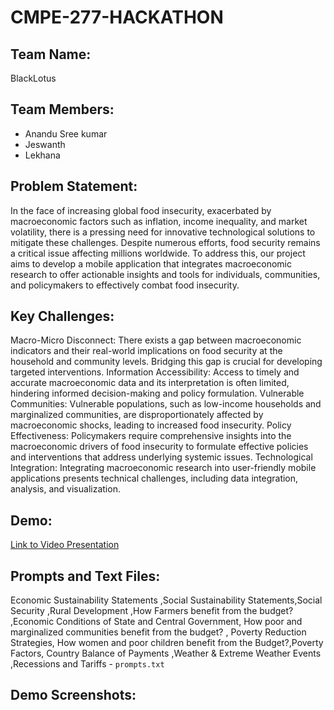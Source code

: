 # CMPE-277-HACKATHON
## Team Name: 
BlackLotus
## Team Members:
- Anandu Sree kumar
- Jeswanth
- Lekhana
## Problem Statement:
In the face of increasing global food insecurity, exacerbated by macroeconomic factors such as inflation, income inequality, and market volatility, there is a pressing need for innovative technological solutions to mitigate these challenges. Despite numerous efforts, food security remains a critical issue affecting millions worldwide. To address this, our project aims to develop a mobile application that integrates macroeconomic research to offer actionable insights and tools for individuals, communities, and policymakers to effectively combat food insecurity.

## Key Challenges:
Macro-Micro Disconnect: There exists a gap between macroeconomic indicators and their real-world implications on food security at the household and community levels. Bridging this gap is crucial for developing targeted interventions.
Information Accessibility: Access to timely and accurate macroeconomic data and its interpretation is often limited, hindering informed decision-making and policy formulation.
Vulnerable Communities: Vulnerable populations, such as low-income households and marginalized communities, are disproportionately affected by macroeconomic shocks, leading to increased food insecurity.
Policy Effectiveness: Policymakers require comprehensive insights into the macroeconomic drivers of food insecurity to formulate effective policies and interventions that address underlying systemic issues.
Technological Integration: Integrating macroeconomic research into user-friendly mobile applications presents technical challenges, including data integration, analysis, and visualization.

## Demo:
[Link to Video Presentation](https://drive.google.com/file/d/1oLvuNGBFfa6V841UEY7Dwo7fx9fXqgqC/view?usp=sharing)

## Prompts and Text Files:
Economic Sustainability Statements ,Social Sustainability Statements,Social Security ,Rural Development ,How Farmers benefit from the budget? ,Economic Conditions of State and Central Government, How poor and marginalized communities benefit from the budget? , Poverty Reduction Strategies, How women and poor children benefit from the Budget?,Poverty Factors, Country Balance of Payments ,Weather & Extreme Weather Events ,Recessions and Tariffs - `prompts.txt`

## Demo Screenshots:
